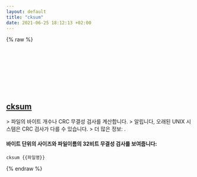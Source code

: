 ```yaml
---
layout: default
title: "cksum"
date: 2021-06-25 18:12:13 +02:00
---
```

{% raw %}
<h2 id="cksum">
  <a href="/ko/common/cksum.html">cksum</a> <a href="#cksum"><svg class="icon">
    <use href="/assets/images/unicode_sprite.svg#link" />
  </svg></a>
</h2>
> 파일의 바이트 개수나 CRC 무결성 검사를 계산합니다.
> 알립니다, 오래된 UNIX 시스템은 CRC 검사가 다를 수 있습니다.
> 더 많은 정보: <https://www.gnu.org/software/coreutils/cksum>.

#### 바이트 단위의 사이즈와 파일이름의 32비트 무결성 검사를 보여줍니다:
```shell
cksum {{파일명}}
```
{% endraw %}